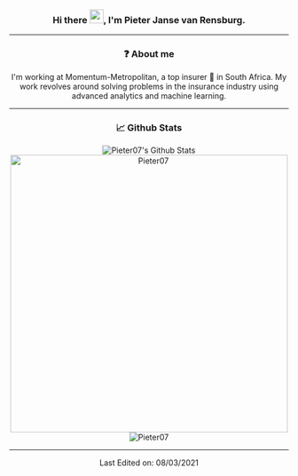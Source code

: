 <div align="center">

### Hi there <img src="https://media.giphy.com/media/hvRJCLFzcasrR4ia7z/giphy.gif" width="25px">, I'm Pieter Janse van Rensburg.

-----

### ❓ About me

I'm working at Momentum-Metropolitan, a top insurer 🏦 in South Africa. My work revolves around solving problems in the insurance industry using advanced analytics and machine learning.

-----

### 📈 Github Stats
<img align="center" alt="Pieter07's Github Stats" src="https://github-readme-stats.vercel.app/api?username=pieter07&show_icons=true&theme=dark" />
<br />
<img align="center" width=500 src="https://github-readme-stats.vercel.app/api/top-langs/?username=pieter07&count_private=true&theme=dark" alt="Pieter07" />
<br />
<img align="center" src="https://github-readme-streak-stats.herokuapp.com/?user=pieter07&count_private=true&theme=dark" alt="Pieter07" />
<br />

-----

Last Edited on: 08/03/2021

</div>
